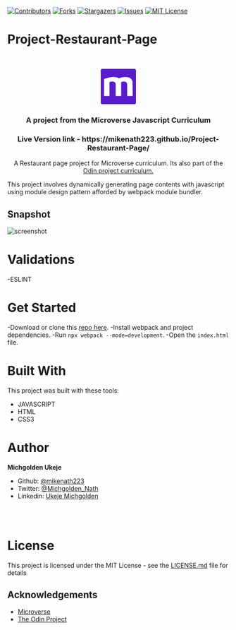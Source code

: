 
[![Contributors][contributors-shield]][contributors-url]
[![Forks][forks-shield]][forks-url]
[![Stargazers][stars-shield]][stars-url]
[![Issues][issues-shield]][issues-url]
[![MIT License][license-shield]][license-url]

# Project-Restaurant-Page
<br />
<p align="center">
  <a href="https://www.microverse.org/">
    <img src="src/microverse.png" alt="Logo" width="80" height="80">
  </a>

  <h3 align="center">
    A project from the Microverse Javascript Curriculum
  </h3>

  <h3 align="center">
	 Live Version link - https://mikenath223.github.io/Project-Restaurant-Page/
  </h3>

  <p align="center">
 A Restaurant page project for Microverse curriculum. Its also part of the <a href="https://www.theodinproject.com/courses/javascript/lessons/restaurant-page">Odin project curriculum.</a>
    <br />

  </p>
</p>

This project involves dynamically generating page contents with javascript using module design pattern afforded by webpack module bundler.


## Snapshot
<img src="src/restaurant-snapshot.gif" alt="screenshot" width="800" height="500">


# Validations

-ESLINT

# Get Started

-Download or clone this [repo here](https://github.com/mikenath223/Project-Restaurant-Page).
-Install webpack and project dependencies.
-Run `npx webpack --mode=development`.
-Open the `index.html` file.

# Built With

This project was built with these tools:

* JAVASCRIPT
* HTML
* CSS3

# Author

**Michgolden Ukeje**

- Github: [@mikenath223](https://github.com/mikenath223)
- Twitter: [@Michgolden_Nath](https://twitter.com/Michgolden_Nath)
- Linkedin: [Ukeje Michgolden](https://https://www.linkedin.com/in/michgoldenukeje/)
<br />
<br />


# License

This project is licensed under the MIT License - see the [LICENSE.md](LICENSE.md) file for details

<!-- ACKNOWLEDGEMENTS -->
## Acknowledgements
* [Microverse](https://www.microverse.org/)
* [The Odin Project](https://www.theodinproject.com/)

<!-- MARKDOWN LINKS & IMAGES -->
<!-- https://www.markdownguide.org/basic-syntax/#reference-style-links -->
[contributors-shield]: https://img.shields.io/github/contributors/mikenath223/Project-Restaurant-Page.svg?style=flat-square
[contributors-url]: https://github.com/mikenath223/Project-Restaurant-Page/graphs/contributors
[forks-shield]: https://img.shields.io/github/forks/mikenath223/Project-Restaurant-Page
[forks-url]: https://github.com/mikenath223/Project-Restaurant-Page/network/members
[stars-shield]: https://img.shields.io/github/stars/mikenath223/Project-Restaurant-Page
[stars-url]: https://github.com/mikenath223/Project-Restaurant-Page/stargazers
[issues-shield]: https://img.shields.io/github/issues/mikenath223/Project-Restaurant-Page
[issues-url]: https://github.com/mikenath223/Project-Restaurant-Page/issues
[license-shield]: https://img.shields.io/github/license/mikenath223/Project-Restaurant-Page
[license-url]: https://github.com/mikenath223/Project-Restaurant-Page/blob/master/LICENSE.txt